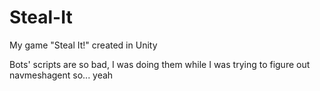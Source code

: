 # Steal-It
My game "Steal It!" created in Unity

Bots' scripts are so bad, I was doing them while I was trying to figure out navmeshagent so... yeah
